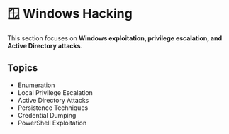# 🪟 Windows Hacking

This section focuses on **Windows exploitation, privilege escalation, and Active Directory attacks**.

## Topics
- Enumeration  
- Local Privilege Escalation  
- Active Directory Attacks  
- Persistence Techniques  
- Credential Dumping  
- PowerShell Exploitation  

